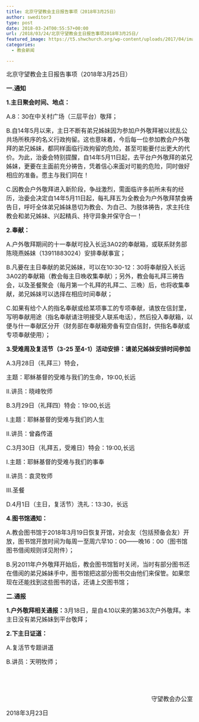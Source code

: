 ```yaml
---
title: 北京守望教会主日报告事项（2018年3月25日）
author: sweditor3
type: post
date: 2018-03-24T00:55:57+00:00
url: /2018/03/24/北京守望教会主日报告事项2018年3月25日/
featured_image: https://t5.shwchurch.org/wp-content/uploads/2017/04/images.jpg
categories:
  - 教会新闻

---
```

<span style="font-size: 12pt;">北京守望教会主日报告事项（2018年3月25日）</span>

<!--more-->

<span style="font-size: 12pt;"><strong>一.通知</strong></span>

<span style="font-size: 12pt;"><strong>1.主日聚会时间、地点：</strong></span>

<span style="font-size: 12pt;">A.8：30在中关村广场（三层平台）敬拜；</span>

<span style="font-size: 12pt;">B.自14年5月以来，主日不断有弟兄姊妹因为参加户外敬拜被以扰乱公共场所秩序的名义行政拘留。这也意味着，今后每一位参加教会户外敬拜的弟兄姊妹，都同样面临行政拘留的危险，甚至可能要付出更大的代价。为此，治委会特别提醒，自14年5月11日起，去平台户外敬拜的弟兄姊妹，更要在主面前充分祷告，凭着信心来面对可能的危险，同时做好相应的准备。愿主与我们同在！</span>

<span style="font-size: 12pt;">C.因教会户外敬拜进入新阶段，争战激烈，需面临许多前所未有的经历，治委会决定自14年5月11日起，每礼拜五为全教会为户外敬拜禁食祷告日，呼吁全体弟兄姊妹恳切为教会、为自己、为肢体祷告，求主托住教会和弟兄姊妹、兴起精兵、持守异象并保守合一！</span>

<span style="font-size: 12pt;"><strong>2.奉献：</strong></span>

<span style="font-size: 12pt;">A.户外敬拜期间的十一奉献可投入长远3A02的奉献箱，或联系财务部陈晓燕姊妹（13911883024）安排奉献事宜；</span>

<span style="font-size: 12pt;">B.凡要在主日奉献的弟兄姊妹，可以在10:30-12：30将奉献投入长远3A02的奉献箱（教会每主日晚收集奉献）；另外，教会每礼拜三祷告会，以及圣餐聚会（每月第一个礼拜的礼拜二、三晚）后，也将收集奉献，弟兄姊妹可以选择在相应时间奉献；</span>

<span style="font-size: 12pt;">C.如果有给个人的指名奉献或给某项事工的专项奉献，请放在信封里，写明奉献用途（指名奉献请注明接受人联系电话），然后投入奉献箱，以便与什一奉献区分开（财务部在奉献箱旁备有空白信封，供指名奉献或专项奉献使用）；</span>

<span style="font-size: 12pt;"><strong>3.受难周及复活节（3-25 至4-1）活动安排：请弟兄姊妹安排时间参加</strong></span>

<span style="font-size: 12pt;">A.3月28日（礼拜三）特会，</span>

<span style="font-size: 12pt;">主题：耶稣基督的受难与我们的生命，19:00,长远</span>

<span style="font-size: 12pt;">II.讲员：晓峰牧师</span>

<span style="font-size: 12pt;">B.3月29日（礼拜四）特会：19:00,长远</span>

<span style="font-size: 12pt;">I.主题：耶稣基督的受难与我们的人生</span>

<span style="font-size: 12pt;">II.讲员：曾淼传道</span>

<span style="font-size: 12pt;">C.3月30日（礼拜五，受难日）特会：19:00,长远</span>

<span style="font-size: 12pt;">I.主题：耶稣基督的受难与我们的事奉</span>

<span style="font-size: 12pt;">II.讲员：袁灵牧师</span>

<span style="font-size: 12pt;">III.圣餐</span>

<span style="font-size: 12pt;">D.4月1日（主日，复活节）洗礼：13:30，长远</span>

<span style="font-size: 12pt;"><strong>4.图书馆通知：</strong></span>

<span style="font-size: 12pt;">A.教会图书馆于2018年3月19日恢复开馆，对会友（包括预备会友）开放，图书馆开放时间为每周一至周六早10：00——晚16：00（图书馆图书借阅规则详见附件）；</span>

<span style="font-size: 12pt;">B.另2011年户外敬拜开始后，教会图书馆暂时关闭，当时有部分图书还在借阅的弟兄姊妹手中，图书馆把这部分图书交由他们来保管。如果您现在还能找到这些图书的话，还请上交图书馆；</span>

<span style="font-size: 12pt;"><strong>二.通报</strong></span>

<span style="font-size: 12pt;"><strong>1.户外敬拜相关通报：</strong>3月18日，是自4.10以来的第363次户外敬拜。本主日没有弟兄姊妹到平台敬拜；</span>

<span style="font-size: 12pt;"><strong>2.下主日证道：</strong></span>

<span style="font-size: 12pt;">A.复活节专题讲道</span>

<span style="font-size: 12pt;">B.讲员：天明牧师；</span>

&nbsp;

&nbsp;

<p style="text-align: right;">
  <span style="font-size: 12pt;">守望教会办公室</span>
</p>

<span style="font-size: 12pt;">2018年3月23日</span>